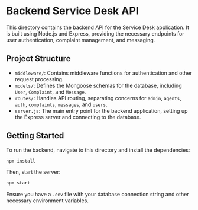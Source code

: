 # Backend Service Desk API

This directory contains the backend API for the Service Desk application. It is built using Node.js and Express, providing the necessary endpoints for user authentication, complaint management, and messaging.

## Project Structure

- `middleware/`: Contains middleware functions for authentication and other request processing.
- `models/`: Defines the Mongoose schemas for the database, including `User`, `Complaint`, and `Message`.
- `routes/`: Handles API routing, separating concerns for `admin`, `agents`, `auth`, `complaints`, `messages`, and `users`.
- `server.js`: The main entry point for the backend application, setting up the Express server and connecting to the database.

## Getting Started

To run the backend, navigate to this directory and install the dependencies:

```bash
npm install
```

Then, start the server:

```bash
npm start
```

Ensure you have a `.env` file with your database connection string and other necessary environment variables.